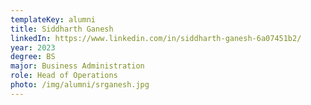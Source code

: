 ```yaml
---
templateKey: alumni
title: Siddharth Ganesh
linkedIn: https://www.linkedin.com/in/siddharth-ganesh-6a07451b2/
year: 2023
degree: BS
major: Business Administration
role: Head of Operations
photo: /img/alumni/srganesh.jpg
---
```

